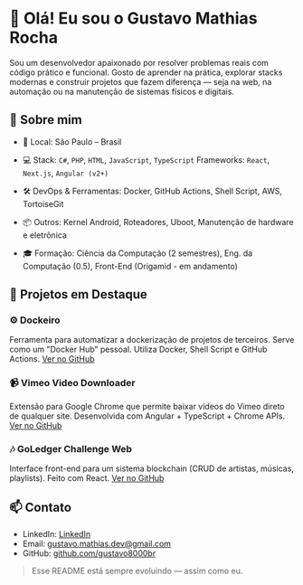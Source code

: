 # 👋 Olá! Eu sou o Gustavo Mathias Rocha

Sou um desenvolvedor apaixonado por resolver problemas reais com código prático e funcional. Gosto de aprender na prática, explorar stacks modernas e construir projetos que fazem diferença — seja na web, na automação ou na manutenção de sistemas físicos e digitais.

## 🚀 Sobre mim

* 📍 Local: São Paulo – Brasil

* 💻 Stack: `C#`, `PHP`, `HTML`, `JavaScript`, `TypeScript`
  Frameworks: `React`, `Next.js`, `Angular (v2+)`

* 🛠️ DevOps & Ferramentas: Docker, GitHub Actions, Shell Script, AWS, TortoiseGit

* 📦 Outros: Kernel Android, Roteadores, Uboot, Manutenção de hardware e eletrônica

* 🎓 Formação: Ciência da Computação (2 semestres), Eng. da Computação (0.5), Front-End (Origamid - em andamento)

## 🧪 Projetos em Destaque

### ⚙️ Dockeiro

Ferramenta para automatizar a dockerização de projetos de terceiros. Serve como um "Docker Hub" pessoal. Utiliza Docker, Shell Script e GitHub Actions. [Ver no GitHub](https://github.com/gustavo8000br/dockeiro)

### 📹 Vimeo Video Downloader

Extensão para Google Chrome que permite baixar vídeos do Vimeo direto de qualquer site. Desenvolvida com Angular + TypeScript + Chrome APIs. [Ver no GitHub](https://github.com/gustavo8000br/video-downloader)

### 🎶 GoLedger Challenge Web

Interface front-end para um sistema blockchain (CRUD de artistas, músicas, playlists). Feito com React. [Ver no GitHub](https://github.com/gustavo8000br/goledger-challenge-web)

## 📫 Contato

* LinkedIn: [LinkedIn](https://www.linkedin.com/in/gustavo8000br/)
* Email: [gustavo.mathias.dev@gmail.com](mailto:gustavo.mathias.dev@gmail.com)
* GitHub: [github.com/gustavo8000br](https://github.com/gustavo8000br)

> Esse README está sempre evoluindo — assim como eu.

